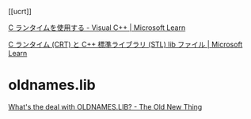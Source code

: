 [[ucrt]]

[C ランタイムを使用する - Visual C++ | Microsoft Learn](https://learn.microsoft.com/ja-jp/troubleshoot/developer/visualstudio/cpp/libraries/use-c-run-time)

[C ランタイム (CRT) と C++ 標準ライブラリ (STL) lib ファイル | Microsoft Learn](https://learn.microsoft.com/ja-jp/cpp/c-runtime-library/crt-library-features?view=msvc-170)

# oldnames.lib

[What's the deal with OLDNAMES.LIB? - The Old New Thing](https://devblogs.microsoft.com/oldnewthing/20200730-00/?p=104021)
